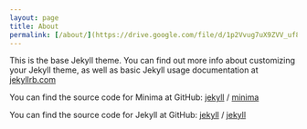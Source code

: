 ```yaml
---
layout: page
title: About
permalink: [/about/](https://drive.google.com/file/d/1p2Vvug7uX9ZVV_uf8m60Y8YKgpM3Laye/view?usp=share_link)
---
```


This is the base Jekyll theme. You can find out more info about customizing your Jekyll theme, as well as basic Jekyll usage documentation at [jekyllrb.com](https://jekyllrb.com/)

You can find the source code for Minima at GitHub:
[jekyll][jekyll-organization] /
[minima](https://github.com/jekyll/minima)

You can find the source code for Jekyll at GitHub:
[jekyll][jekyll-organization] /
[jekyll](https://github.com/jekyll/jekyll)


[jekyll-organization]: https://github.com/jekyll
